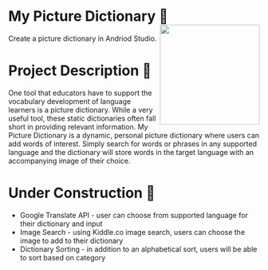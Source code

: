 # My Picture Dictionary :book: <img src="https://github.com/javar10/My_Picture_Dictionary/assets/139159958/6452cfa5-b37c-45fc-bf33-6dc3ac898591" align="right" width="200">
Create a picture dictionary in Andriod Studio. 

# Project Description :pencil:
One tool that educators have to support the vocabulary development of language learners is a picture dictionary. 
While a very useful tool, these static dictionaries often fall short in providing relevant information. My Picture Dictionary is
a dynamic, personal picture dictionary where users can add words of interest. Simply search for words or phrases in any supported language 
and the dictionary will store words in the target language with an accompanying image of their choice. 

# Under Construction :construction: 
<ul>
  <li>
    Google Translate API - user can choose from supported language for their dictionary and input
  </li>
  <li>
    Image Search - using Kiddle.co image search, users can choose the image to add to their dictionary
  </li>
  <li>
    Dictionary Sorting - in addition to an alphabetical sort, users will be able to sort based on category
  </li>
</ul>
